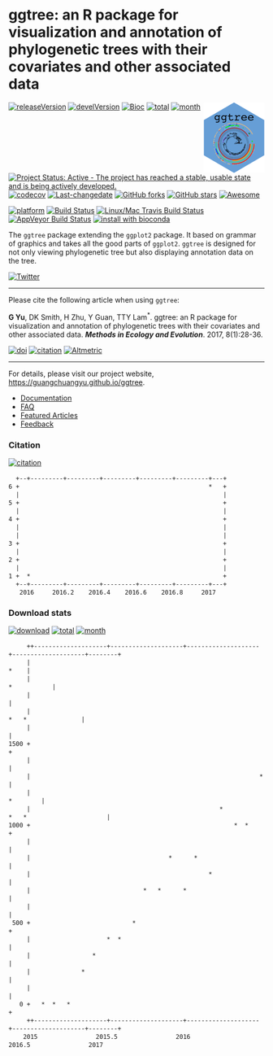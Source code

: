 <!-- README.md is generated from README.Rmd. Please edit that file -->
ggtree: an R package for visualization and annotation of phylogenetic trees with their covariates and other associated data
===========================================================================================================================

[![releaseVersion](https://img.shields.io/badge/release%20version-1.6.9-green.svg?style=flat)](https://bioconductor.org/packages/ggtree) [![develVersion](https://img.shields.io/badge/devel%20version-1.7.7-green.svg?style=flat)](https://github.com/GuangchuangYu/ggtree) [![Bioc](http://www.bioconductor.org/shields/years-in-bioc/ggtree.svg)](https://www.bioconductor.org/packages/devel/bioc/html/ggtree.html#since) [![total](https://img.shields.io/badge/downloads-22043/total-blue.svg?style=flat)](https://bioconductor.org/packages/stats/bioc/ggtree) [![month](https://img.shields.io/badge/downloads-1894/month-blue.svg?style=flat)](https://bioconductor.org/packages/stats/bioc/ggtree) <img src="logo.png" align="right" />

[![Project Status: Active - The project has reached a stable, usable state and is being actively developed.](http://www.repostatus.org/badges/latest/active.svg)](http://www.repostatus.org/#active) [![codecov](https://codecov.io/gh/GuangchuangYu/ggtree/branch/master/graph/badge.svg)](https://codecov.io/gh/GuangchuangYu/ggtree) [![Last-changedate](https://img.shields.io/badge/last%20change-2017--02--20-green.svg)](https://github.com/GuangchuangYu/ggtree/commits/master) [![GitHub forks](https://img.shields.io/github/forks/GuangchuangYu/ggtree.svg)](https://github.com/GuangchuangYu/ggtree/network) [![GitHub stars](https://img.shields.io/github/stars/GuangchuangYu/ggtree.svg)](https://github.com/GuangchuangYu/ggtree/stargazers) [![Awesome](https://cdn.rawgit.com/sindresorhus/awesome/d7305f38d29fed78fa85652e3a63e154dd8e8829/media/badge.svg)](https://awesome-r.com/#awesome-r-graphic-displays)

[![platform](http://www.bioconductor.org/shields/availability/devel/ggtree.svg)](https://www.bioconductor.org/packages/devel/bioc/html/ggtree.html#archives) [![Build Status](http://www.bioconductor.org/shields/build/devel/bioc/ggtree.svg)](https://bioconductor.org/checkResults/devel/bioc-LATEST/ggtree/) [![Linux/Mac Travis Build Status](https://img.shields.io/travis/GuangchuangYu/ggtree/master.svg?label=Mac%20OSX%20%26%20Linux)](https://travis-ci.org/GuangchuangYu/ggtree) [![AppVeyor Build Status](https://img.shields.io/appveyor/ci/Guangchuangyu/ggtree/master.svg?label=Windows)](https://ci.appveyor.com/project/GuangchuangYu/ggtree) [![install with bioconda](https://img.shields.io/badge/install%20with-bioconda-green.svg?style=flat)](http://bioconda.github.io/recipes/bioconductor-ggtree/README.html)

The `ggtree` package extending the `ggplot2` package. It based on grammar of graphics and takes all the good parts of `ggplot2`. `ggtree` is designed for not only viewing phylogenetic tree but also displaying annotation data on the tree.

[![Twitter](https://img.shields.io/twitter/url/https/github.com/GuangchuangYu/ggtree.svg?style=social)](https://twitter.com/intent/tweet?hashtags=ggtree&url=http://onlinelibrary.wiley.com/doi/10.1111/2041-210X.12628/abstract&screen_name=guangchuangyu)

------------------------------------------------------------------------

Please cite the following article when using `ggtree`:

**G Yu**, DK Smith, H Zhu, Y Guan, TTY Lam<sup>\*</sup>. ggtree: an R package for visualization and annotation of phylogenetic trees with their covariates and other associated data. ***Methods in Ecology and Evolution***. 2017, 8(1):28-36.

[![doi](https://img.shields.io/badge/doi-10.1111/2041--210X.12628-green.svg?style=flat)](http://dx.doi.org/10.1111/2041-210X.12628) [![citation](https://img.shields.io/badge/cited%20by-7-green.svg?style=flat)](https://scholar.google.com.hk/scholar?oi=bibs&hl=en&cites=7268358477862164627) [![Altmetric](https://img.shields.io/badge/Altmetric-352-green.svg?style=flat)](https://www.altmetric.com/details/10533079)

------------------------------------------------------------------------

For details, please visit our project website, <https://guangchuangyu.github.io/ggtree>.

-   [Documentation](https://guangchuangyu.github.io/ggtree/documentation/)
-   [FAQ](https://guangchuangyu.github.io/ggtree/faq/)
-   [Featured Articles](https://guangchuangyu.github.io/ggtree/featuredArticles/)
-   [Feedback](https://guangchuangyu.github.io/ggtree/#feedback)

### Citation

[![citation](https://img.shields.io/badge/cited%20by-7-green.svg?style=flat)](https://scholar.google.com.hk/scholar?oi=bibs&hl=en&cites=7268358477862164627)

      +--+---------+---------+---------+---------+---------+---+
    6 +                                                    *   +
      |                                                        |
    5 +                                                        +
      |                                                        |
    4 +                                                        +
      |                                                        |
      |                                                        |
    3 +                                                        +
      |                                                        |
    2 +                                                        +
      |                                                        |
    1 +  *                                                     +
      +--+---------+---------+---------+---------+---------+---+
       2016     2016.2    2016.4    2016.6    2016.8     2017   

### Download stats

[![download](http://www.bioconductor.org/shields/downloads/ggtree.svg)](https://bioconductor.org/packages/stats/bioc/ggtree) [![total](https://img.shields.io/badge/downloads-22043/total-blue.svg?style=flat)](https://bioconductor.org/packages/stats/bioc/ggtree) [![month](https://img.shields.io/badge/downloads-1894/month-blue.svg?style=flat)](https://bioconductor.org/packages/stats/bioc/ggtree)

         ++--------------------+--------------------+--------------------+--------------------+--------+
         |                                                                                        *    |
         |                                                                                 *           |
         |                                                                                             |
         |                                                                         *   *               |
         |                                                                                             |
    1500 +                                                                                             +
         |                                                                                             |
         |                                                               *                             |
         |                                                                                    *        |
         |                                                    *             *   *                      |
    1000 +                                                        *  *                                 +
         |                                                                                             |
         |                                      *      *                                               |
         |                                                 *                                           |
         |                               *   *      *                                                  |
         |                                                                                             |
     500 +                            *                                                                +
         |                     *  *                                                                    |
         |                 *                                                                           |
         |              *                                                                              |
         |                                                                                             |
       0 +   *  *   *                                                                                  +
         ++--------------------+--------------------+--------------------+--------------------+--------+
        2015                2015.5                2016                2016.5                2017

